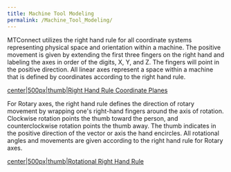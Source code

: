 ```yaml
---
title: Machine Tool Modeling
permalink: /Machine_Tool_Modeling/
---
```


MTConnect utilizes the right hand rule for all coordinate systems
representing physical space and orientation within a machine. The
positive movement is given by extending the first three fingers on the
right hand and labeling the axes in order of the digits, X, Y, and Z.
The fingers will point in the positive direction. All linear axes
represent a space within a machine that is defined by coordinates
according to the right hand rule.

[center|500px|thumb|Right Hand Rule Coordinate
Planes](/File:RHRCoordinate.PNG "wikilink")

For Rotary axes, the right hand rule defines the direction of rotary
movement by wrapping one's right-hand fingers around the axis of
rotation. Clockwise rotation points the thumb toward the person, and
counterclockwise rotation points the thumb away. The thumb indicates in
the positive direction of the vector or axis the hand encircles. All
rotational angles and movements are given according to the right hand
rule for Rotary axes.

[center|500px|thumb|Rotational Right Hand
Rule](/File:RRHR.PNG "wikilink")